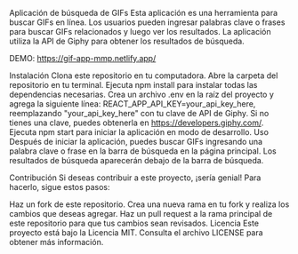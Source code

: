 Aplicación de búsqueda de GIFs
Esta aplicación es una herramienta para buscar GIFs en línea. Los usuarios pueden ingresar palabras clave o frases para buscar GIFs relacionados y luego ver los resultados. La aplicación utiliza la API de Giphy para obtener los resultados de búsqueda.

DEMO: 
https://gif-app-mmp.netlify.app/

Instalación
Clona este repositorio en tu computadora.
Abre la carpeta del repositorio en tu terminal.
Ejecuta npm install para instalar todas las dependencias necesarias.
Crea un archivo .env en la raíz del proyecto y agrega la siguiente línea: REACT_APP_API_KEY=your_api_key_here, reemplazando "your_api_key_here" con tu clave de API de Giphy. Si no tienes una clave, puedes obtenerla en https://developers.giphy.com/.
Ejecuta npm start para iniciar la aplicación en modo de desarrollo.
Uso
Después de iniciar la aplicación, puedes buscar GIFs ingresando una palabra clave o frase en la barra de búsqueda en la página principal. Los resultados de búsqueda aparecerán debajo de la barra de búsqueda. 

Contribución
Si deseas contribuir a este proyecto, ¡sería genial! Para hacerlo, sigue estos pasos:

Haz un fork de este repositorio.
Crea una nueva rama en tu fork y realiza los cambios que deseas agregar.
Haz un pull request a la rama principal de este repositorio para que tus cambios sean revisados.
Licencia
Este proyecto está bajo la Licencia MIT. Consulta el archivo LICENSE para obtener más información.
